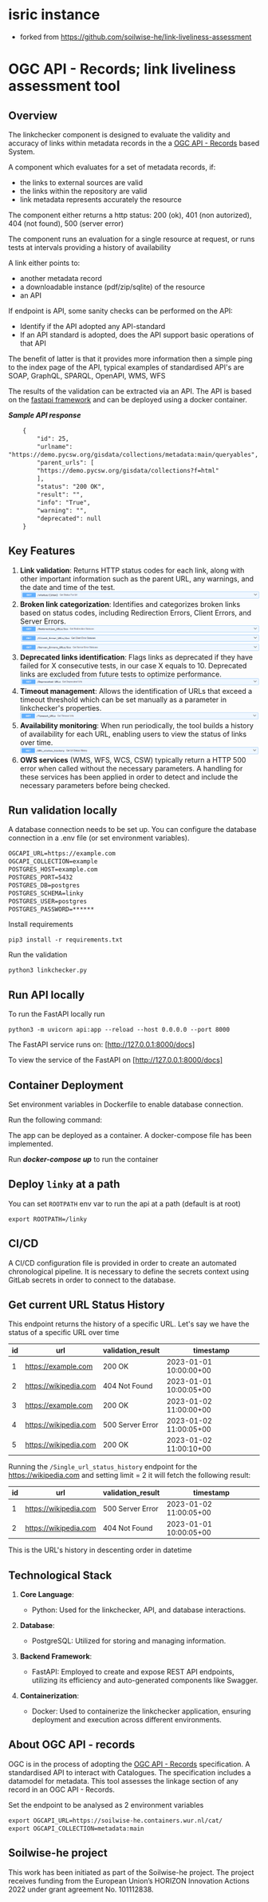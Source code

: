 # isric instance

- forked from https://github.com/soilwise-he/link-liveliness-assessment

# OGC API - Records; link liveliness assessment tool

## Overview

The linkchecker component is designed to evaluate the validity and accuracy of links within metadata records in the a [OGC API - Records](https://ogcapi.ogc.org/records/) based System. 

A component which evaluates for a set of metadata records, if:

- the links to external sources are valid
- the links within the repository are valid
- link metadata represents accurately the resource

The component either returns a http status: 200 (ok), 401 (non autorized), 404 (not found), 500 (server error)

The component runs an evaluation for a single resource at request, or runs tests at intervals providing a history of availability

A link either points to:

- another metadata record
- a downloadable instance (pdf/zip/sqlite) of the resource
- an API

If endpoint is API, some sanity checks can be performed on the API:

- Identify if the API adopted any API-standard
- If an API standard is adopted, does the API support basic operations of that API
  
The benefit of latter is that it provides more information then a simple ping to the index page of the API, typical examples of standardised API's are SOAP, GraphQL, SPARQL, OpenAPI, WMS, WFS

The results of the validation can be extracted via an API. The API is based on the [fastapi framework](https://fastapi.tiangolo.com/) and can be deployed using a docker container.

***Sample API response*** 
```
    {
        "id": 25,
        "urlname": "https://demo.pycsw.org/gisdata/collections/metadata:main/queryables",
        "parent_urls": [
        "https://demo.pycsw.org/gisdata/collections?f=html"
        ],
        "status": "200 OK",
        "result": "",
        "info": "True",
        "warning": "",
        "deprecated": null
    }
```


## Key Features

1. **Link validation**: 
Returns HTTP status codes for each link, along with other important information such as the parent URL, any warnings, and the date and time of the test.
![Fast API link_status](./images/link_status.png)
2. **Broken link categorization**:
Identifies and categorizes broken links based on status codes, including Redirection Errors, Client Errors, and Server Errors.
![Link categorization enpoint](./images/categorization.png)
3. **Deprecated links identification**: 
Flags links as deprecated if they have failed for X consecutive tests, in our case X equals to 10. 
Deprecated links are excluded from future tests to optimize performance.
![Fast API deprecated endpoint](./images/deprecated.png)
4. **Timeout management**: 
Allows the identification of URLs that exceed a timeout threshold which can be set manually as a parameter in linkchecker's properties.
![Fast API timeout enpoint](./images/timeouts.png)
5. **Availability monitoring**:
When run periodically, the tool builds a history of availability for each URL, enabling users to view the status of links over time.
![Link validation enpoint](./images/val_history.png)
6. **OWS services** (WMS, WFS, WCS, CSW) typically return a HTTP 500 error when called without the necessary parameters. A handling for these services has been applied in order to detect and include the necessary parameters before being checked. 


## Run validation locally

A database connection needs to be set up. You can configure the database connection in a .env file (or set environment variables).

```
OGCAPI_URL=https://example.com
OGCAPI_COLLECTION=example
POSTGRES_HOST=example.com
POSTGRES_PORT=5432
POSTGRES_DB=postgres
POSTGRES_SCHEMA=linky
POSTGRES_USER=postgres
POSTGRES_PASSWORD=******
```

Install requirements

```
pip3 install -r requirements.txt
```

Run the validation

```
python3 linkchecker.py 
```

## Run API locally

To run the FastAPI locally run 

```
python3 -m uvicorn api:app --reload --host 0.0.0.0 --port 8000 
```
The FastAPI service runs on: [http://127.0.0.1:8000/docs]

To view the service of the FastAPI on [http://127.0.0.1:8000/docs]

## Container Deployment

Set environment variables in Dockerfile to enable database connection.

Run the following command:

The app can be deployed as a container. 
A docker-compose file has been implemented.

Run ***docker-compose up*** to run the container

## Deploy `linky` at a path

You can set `ROOTPATH` env var to run the api at a path (default is at root)

```
export ROOTPATH=/linky
```

## CI/CD

A CI/CD configuration file is provided in order to create an automated chronological pipeline.
It is necessary to define the secrets context using GitLab secrets in order to connect to the database.

## Get current URL Status History 

This endpoint returns the history of a specific URL. 
Let's say we have the status of a specific URL over time 

| id  | url                    | validation_result | timestamp               |
|-----|------------------------|-------------------|-------------------------|
| 1   | https://example.com    | 200 OK            | 2023-01-01 10:00:00+00  |
| 2   | https://wikipedia.com  | 404 Not Found     | 2023-01-01 10:00:05+00  |
| 3   | https://example.com    | 200 OK            | 2023-01-02 11:00:00+00  |
| 4   | https://wikipedia.com  | 500 Server Error  | 2023-01-02 11:00:05+00  |
| 5   | https://wikipedia.com  | 200 OK            | 2023-01-02 11:00:10+00  |

Running the `/Single_url_status_history` endpoint for the 
https://wikipedia.com and setting limit = 2 it will fetch the following result:

| id  | url                    | validation_result | timestamp               |
|-----|------------------------|-------------------|-------------------------|
| 1   | https://wikipedia.com  | 500 Server Error  | 2023-01-02 11:00:05+00  |
| 2   | https://wikipedia.com  | 404 Not Found     | 2023-01-01 10:00:05+00  |

This is the URL's history in descenting order in datetime


## Technological Stack

1. **Core Language**:
   - Python: Used for the linkchecker, API, and database interactions.

2. **Database**:
   - PostgreSQL: Utilized for storing and managing information.

3. **Backend Framework**:
   - FastAPI: Employed to create and expose REST API endpoints, utilizing its efficiency and auto-generated components like Swagger.

4. **Containerization**:
   - Docker: Used to containerize the linkchecker application, ensuring deployment and execution across different environments.

## About OGC API - records

OGC is in the process of adopting the [OGC API - Records](https://github.com/opengeospatial/ogcapi-records) specification. 
A standardised API to interact with Catalogues. The specification includes a datamodel for metadata. 
This tool assesses the linkage section of any record in an OGC API - Records.
 
Set the endpoint to be analysed as 2 environment variables

```
export OGCAPI_URL=https://soilwise-he.containers.wur.nl/cat/
export OGCAPI_COLLECTION=metadata:main
```

## Soilwise-he project

This work has been initiated as part of the Soilwise-he project. 
The project receives funding from the European Union’s HORIZON Innovation Actions 2022 under grant agreement No. 101112838.